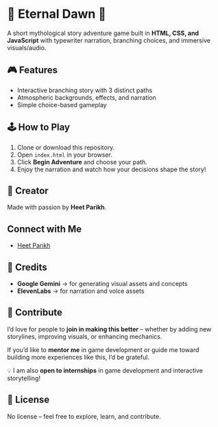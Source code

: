 # 🌟 Eternal Dawn 🌟

A short mythological story adventure game built in **HTML, CSS, and JavaScript** with typewriter narration, branching choices, and immersive visuals/audio.

## 🎮 Features
- Interactive branching story with 3 distinct paths  
- Atmospheric backgrounds, effects, and narration  
- Simple choice-based gameplay  

## 🕹️ How to Play
1. Clone or download this repository.  
2. Open `index.html` in your browser.  
3. Click **Begin Adventure** and choose your path.  
4. Enjoy the narration and watch how your decisions shape the story!  

## 👤 Creator
Made with passion by **Heet Parikh**. 
## Connect with Me
- [Heet Parikh](https://www.linkedin.com/in/heetparikh)  


## 🙌 Credits
- **Google Gemini** → for generating visual assets and concepts  
- **ElevenLabs** → for narration and voice assets  

## 🚀 Contribute
I’d love for people to **join in making this better** – whether by adding new storylines, improving visuals, or enhancing mechanics.  

If you’d like to **mentor me** in game development or guide me toward building more experiences like this, I’d be grateful.  

💡 I am also **open to internships** in game development and interactive storytelling!



## 📜 License
No license – feel free to explore, learn, and contribute.

